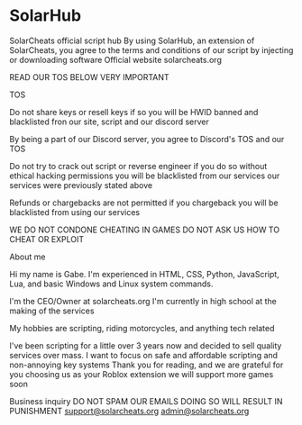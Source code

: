 # SolarHub
SolarCheats official script hub
By using SolarHub, an extension of SolarCheats, you agree to the terms and conditions of our script by injecting or downloading software
Official website solarcheats.org

READ OUR TOS BELOW VERY IMPORTANT

TOS

Do not share keys or resell keys if so you will be HWID banned and blacklisted fron our site, script and our discord server

By being a part of our Discord server, you agree to Discord's TOS and our TOS 

Do not try to crack out script or reverse engineer if you do so without ethical hacking permissions you will be blacklisted from our services our services were previously stated 
above

Refunds or chargebacks are not permitted if you chargeback you will be blacklisted from using our services

WE DO NOT CONDONE CHEATING IN GAMES DO NOT ASK US HOW TO CHEAT OR EXPLOIT


About me

Hi my name is Gabe. I'm experienced in HTML, CSS, Python, JavaScript, Lua, and basic Windows and Linux system commands.

I'm the CEO/Owner at solarcheats.org I'm currently in high school at the making of the services

My hobbies are scripting, riding motorcycles, and anything tech related

I've been scripting for a little over 3 years now and decided to sell quality services over mass. I want to focus on safe and affordable scripting and non-annoying key systems
Thank you for reading, and we are grateful for you choosing us as your Roblox extension we will support more games soon


Business inquiry
DO NOT SPAM OUR EMAILS DOING SO WILL RESULT IN PUNISHMENT
support@solarcheats.org
admin@solarcheats.org

